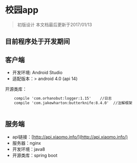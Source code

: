 # 校园app

> 初版设计
> 本文档最后更新于2017/01/13

## 目前程序处于开发期间


## 客户端

- 开发环境: Android Studio 
- 适配版本：> android 4.0 (api 14)

开源类库：

``` xml
    compile 'com.orhanobut:logger:1.15'    //日志
    compile 'com.jakewharton:butterknife:8.4.0'  //注解框架
   
```



## 服务端

- api链接：[http://api.xiaomo.info/](http://api.xiaomo.info/)
- 服务器：nginx
- 开发环境：java8
- 开源类库：spring boot
